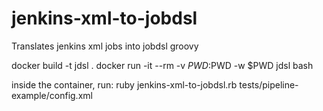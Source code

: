 # jenkins-xml-to-jobdsl
Translates jenkins xml jobs into jobdsl groovy

docker build -t jdsl .
docker run -it --rm -v $PWD:$PWD -w $PWD jdsl bash

inside the container, run: ruby jenkins-xml-to-jobdsl.rb tests/pipeline-example/config.xml
